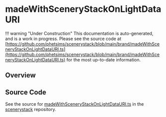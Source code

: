 # madeWithSceneryStackOnLightDataURI

!!! warning "Under Construction"
    This documentation is auto-generated, and is a work in progress. Please see the source code at
    [https://github.com/phetsims/scenerystack/blob/main/brand/madeWithSceneryStackOnLightDataURI.ts](https://github.com/phetsims/scenerystack/blob/main/brand/madeWithSceneryStackOnLightDataURI.ts) for the most up-to-date information.

## Overview





## Source Code

See the source for [madeWithSceneryStackOnLightDataURI.ts](https://github.com/phetsims/scenerystack/blob/main/brand/madeWithSceneryStackOnLightDataURI.ts) in the [scenerystack](https://github.com/phetsims/scenerystack) repository.
